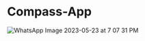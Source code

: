 # Compass-App
![WhatsApp Image 2023-05-23 at 7 07 31 PM](https://github.com/manojbhavvan/Compass-App/assets/90094168/b16d645a-ef8c-4bfa-a462-8e63e6658e86)
